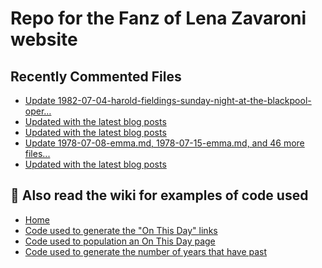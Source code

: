 # Repo for the Fanz of Lena Zavaroni website

## Recently Commented Files
<!-- BLOG-POST-LIST:START -->
- [Update 1982-07-04-harold-fieldings-sunday-night-at-the-blackpool-oper…](https://github.com/FanzOfLenaZavaroni/fanzoflenazavaroni.github.io/commit/440511632c8f6a6357dcd031dfd78fbf2d4f8aa2)
- [Updated with the latest blog posts](https://github.com/FanzOfLenaZavaroni/fanzoflenazavaroni.github.io/commit/2cb0d34182f3887223fd8859b4f384c1f6a78517)
- [Updated with the latest blog posts](https://github.com/FanzOfLenaZavaroni/fanzoflenazavaroni.github.io/commit/3d5c30156091b2a147362b7cd3c4d7cf10af2255)
- [Update 1978-07-08-emma.md, 1978-07-15-emma.md, and 46 more files...](https://github.com/FanzOfLenaZavaroni/fanzoflenazavaroni.github.io/commit/332a5f8ae852af9372c8ae0d3d65f36897061852)
- [Updated with the latest blog posts](https://github.com/FanzOfLenaZavaroni/fanzoflenazavaroni.github.io/commit/d47a7908ab76d2e55adbbb9105713773630f3574)
<!-- BLOG-POST-LIST:END -->

## :notebook: Also read the wiki for examples of code used
* [Home](https://github.com/FanzOfLenaZavaroni/fanzoflenazavaroni.github.io/wiki)
* [Code used to generate the "On This Day" links](https://github.com/FanzOfLenaZavaroni/fanzoflenazavaroni.github.io/wiki/On-This-Day-Code)
* [Code used to population an On This Day page](https://github.com/FanzOfLenaZavaroni/fanzoflenazavaroni.github.io/wiki/Code-used-to-population-an-On-This-Day-page)
* [Code used to generate the number of years that have past](https://github.com/FanzOfLenaZavaroni/fanzoflenazavaroni.github.io/wiki/Number-of-years-gone-by-code)
